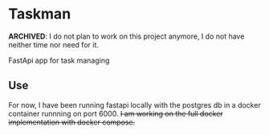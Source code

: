 # Taskman
**ARCHIVED**: I do not plan to work on this project anymore, I do not have neither time nor need for it.

FastApi app for task managing

## Use
For now, I have been running fastapi locally with the postgres db in a docker container runnning on port 6000. ~~I am working on the full docker implementation with docker compose.~~
